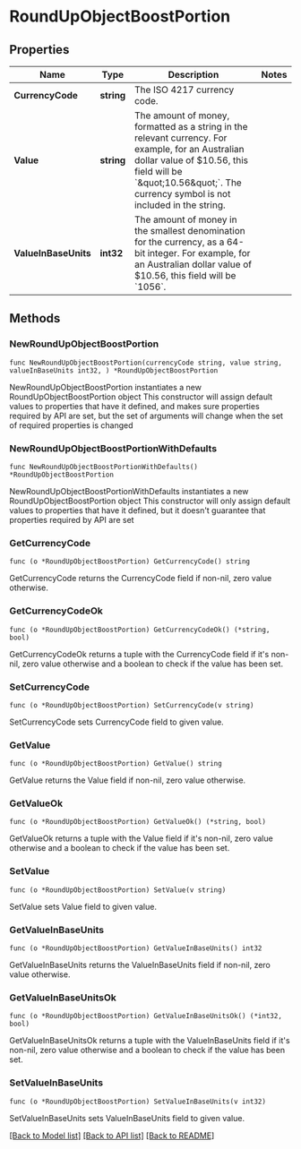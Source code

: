 # RoundUpObjectBoostPortion

## Properties

Name | Type | Description | Notes
------------ | ------------- | ------------- | -------------
**CurrencyCode** | **string** | The ISO 4217 currency code.  | 
**Value** | **string** | The amount of money, formatted as a string in the relevant currency. For example, for an Australian dollar value of $10.56, this field will be &#x60;\&quot;10.56\&quot;&#x60;. The currency symbol is not included in the string.  | 
**ValueInBaseUnits** | **int32** | The amount of money in the smallest denomination for the currency, as a 64-bit integer.  For example, for an Australian dollar value of $10.56, this field will be &#x60;1056&#x60;.  | 

## Methods

### NewRoundUpObjectBoostPortion

`func NewRoundUpObjectBoostPortion(currencyCode string, value string, valueInBaseUnits int32, ) *RoundUpObjectBoostPortion`

NewRoundUpObjectBoostPortion instantiates a new RoundUpObjectBoostPortion object
This constructor will assign default values to properties that have it defined,
and makes sure properties required by API are set, but the set of arguments
will change when the set of required properties is changed

### NewRoundUpObjectBoostPortionWithDefaults

`func NewRoundUpObjectBoostPortionWithDefaults() *RoundUpObjectBoostPortion`

NewRoundUpObjectBoostPortionWithDefaults instantiates a new RoundUpObjectBoostPortion object
This constructor will only assign default values to properties that have it defined,
but it doesn't guarantee that properties required by API are set

### GetCurrencyCode

`func (o *RoundUpObjectBoostPortion) GetCurrencyCode() string`

GetCurrencyCode returns the CurrencyCode field if non-nil, zero value otherwise.

### GetCurrencyCodeOk

`func (o *RoundUpObjectBoostPortion) GetCurrencyCodeOk() (*string, bool)`

GetCurrencyCodeOk returns a tuple with the CurrencyCode field if it's non-nil, zero value otherwise
and a boolean to check if the value has been set.

### SetCurrencyCode

`func (o *RoundUpObjectBoostPortion) SetCurrencyCode(v string)`

SetCurrencyCode sets CurrencyCode field to given value.


### GetValue

`func (o *RoundUpObjectBoostPortion) GetValue() string`

GetValue returns the Value field if non-nil, zero value otherwise.

### GetValueOk

`func (o *RoundUpObjectBoostPortion) GetValueOk() (*string, bool)`

GetValueOk returns a tuple with the Value field if it's non-nil, zero value otherwise
and a boolean to check if the value has been set.

### SetValue

`func (o *RoundUpObjectBoostPortion) SetValue(v string)`

SetValue sets Value field to given value.


### GetValueInBaseUnits

`func (o *RoundUpObjectBoostPortion) GetValueInBaseUnits() int32`

GetValueInBaseUnits returns the ValueInBaseUnits field if non-nil, zero value otherwise.

### GetValueInBaseUnitsOk

`func (o *RoundUpObjectBoostPortion) GetValueInBaseUnitsOk() (*int32, bool)`

GetValueInBaseUnitsOk returns a tuple with the ValueInBaseUnits field if it's non-nil, zero value otherwise
and a boolean to check if the value has been set.

### SetValueInBaseUnits

`func (o *RoundUpObjectBoostPortion) SetValueInBaseUnits(v int32)`

SetValueInBaseUnits sets ValueInBaseUnits field to given value.



[[Back to Model list]](../README.md#documentation-for-models) [[Back to API list]](../README.md#documentation-for-api-endpoints) [[Back to README]](../README.md)


